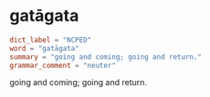 # gatāgata

``` toml
dict_label = "NCPED"
word = "gatāgata"
summary = "going and coming; going and return."
grammar_comment = "neuter"
```

going and coming; going and return.

